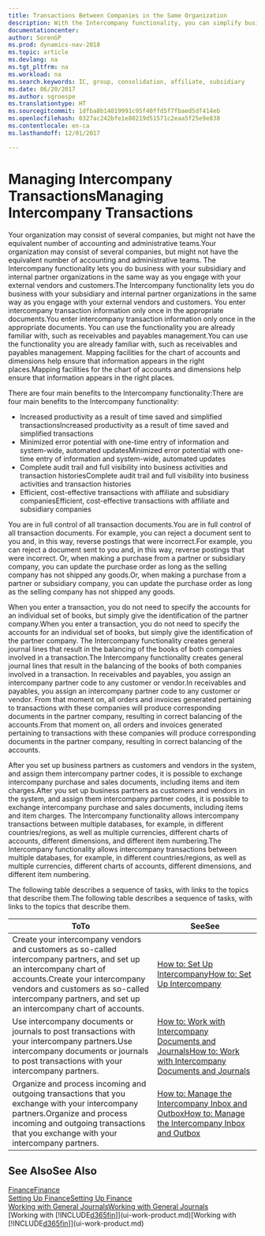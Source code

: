 ```yaml
---
title: Transactions Between Companies in the Same Organization
description: With the Intercompany functionality, you can simplify business processes and transactions between companies within the same organization.
documentationcenter: 
author: SorenGP
ms.prod: dynamics-nav-2018
ms.topic: article
ms.devlang: na
ms.tgt_pltfrm: na
ms.workload: na
ms.search.keywords: IC, group, consolidation, affiliate, subsidiary
ms.date: 06/20/2017
ms.author: sgroespe
ms.translationtype: HT
ms.sourcegitcommit: 1dfba8b14019991c95f40ffd5f7fbaed5df414eb
ms.openlocfilehash: 0327ac242bfe1e80219d51571c2eaa5f25e9e838
ms.contentlocale: en-ca
ms.lasthandoff: 12/01/2017

---
```

# <a name="managing-intercompany-transactions"></a><span data-ttu-id="be604-103">Managing Intercompany Transactions</span><span class="sxs-lookup"><span data-stu-id="be604-103">Managing Intercompany Transactions</span></span>
<span data-ttu-id="be604-104">Your organization may consist of several companies, but might not have the equivalent number of accounting and administrative teams.</span><span class="sxs-lookup"><span data-stu-id="be604-104">Your organization may consist of several companies, but might not have the equivalent number of accounting and administrative teams.</span></span> <span data-ttu-id="be604-105">The Intercompany functionality lets you do business with your subsidiary and internal partner organizations in the same way as you engage with your external vendors and customers.</span><span class="sxs-lookup"><span data-stu-id="be604-105">The Intercompany functionality lets you do business with your subsidiary and internal partner organizations in the same way as you engage with your external vendors and customers.</span></span> <span data-ttu-id="be604-106">You enter intercompany transaction information only once in the appropriate documents.</span><span class="sxs-lookup"><span data-stu-id="be604-106">You enter intercompany transaction information only once in the appropriate documents.</span></span> <span data-ttu-id="be604-107">You can use the functionality you are already familiar with, such as receivables and payables management.</span><span class="sxs-lookup"><span data-stu-id="be604-107">You can use the functionality you are already familiar with, such as receivables and payables management.</span></span> <span data-ttu-id="be604-108">Mapping facilities for the chart of accounts and dimensions help ensure that information appears in the right places.</span><span class="sxs-lookup"><span data-stu-id="be604-108">Mapping facilities for the chart of accounts and dimensions help ensure that information appears in the right places.</span></span>  

<span data-ttu-id="be604-109">There are four main benefits to the Intercompany functionality:</span><span class="sxs-lookup"><span data-stu-id="be604-109">There are four main benefits to the Intercompany functionality:</span></span>  

- <span data-ttu-id="be604-110">Increased productivity as a result of time saved and simplified transactions</span><span class="sxs-lookup"><span data-stu-id="be604-110">Increased productivity as a result of time saved and simplified transactions</span></span>  
- <span data-ttu-id="be604-111">Minimized error potential with one-time entry of information and system-wide, automated updates</span><span class="sxs-lookup"><span data-stu-id="be604-111">Minimized error potential with one-time entry of information and system-wide, automated updates</span></span>  
- <span data-ttu-id="be604-112">Complete audit trail and full visibility into business activities and transaction histories</span><span class="sxs-lookup"><span data-stu-id="be604-112">Complete audit trail and full visibility into business activities and transaction histories</span></span>  
- <span data-ttu-id="be604-113">Efficient, cost-effective transactions with affiliate and subsidiary companies</span><span class="sxs-lookup"><span data-stu-id="be604-113">Efficient, cost-effective transactions with affiliate and subsidiary companies</span></span>  

<span data-ttu-id="be604-114">You are in full control of all transaction documents.</span><span class="sxs-lookup"><span data-stu-id="be604-114">You are in full control of all transaction documents.</span></span> <span data-ttu-id="be604-115">For example, you can reject a document sent to you and, in this way, reverse postings that were incorrect.</span><span class="sxs-lookup"><span data-stu-id="be604-115">For example, you can reject a document sent to you and, in this way, reverse postings that were incorrect.</span></span> <span data-ttu-id="be604-116">Or, when making a purchase from a partner or subsidiary company, you can update the purchase order as long as the selling company has not shipped any goods.</span><span class="sxs-lookup"><span data-stu-id="be604-116">Or, when making a purchase from a partner or subsidiary company, you can update the purchase order as long as the selling company has not shipped any goods.</span></span>  

<span data-ttu-id="be604-117">When you enter a transaction, you do not need to specify the accounts for an individual set of books, but simply give the identification of the partner company.</span><span class="sxs-lookup"><span data-stu-id="be604-117">When you enter a transaction, you do not need to specify the accounts for an individual set of books, but simply give the identification of the partner company.</span></span> <span data-ttu-id="be604-118">The Intercompany functionality creates general journal lines that result in the balancing of the books of both companies involved in a transaction.</span><span class="sxs-lookup"><span data-stu-id="be604-118">The Intercompany functionality creates general journal lines that result in the balancing of the books of both companies involved in a transaction.</span></span> <span data-ttu-id="be604-119">In receivables and payables, you assign an intercompany partner code to any customer or vendor.</span><span class="sxs-lookup"><span data-stu-id="be604-119">In receivables and payables, you assign an intercompany partner code to any customer or vendor.</span></span> <span data-ttu-id="be604-120">From that moment on, all orders and invoices generated pertaining to transactions with these companies will produce corresponding documents in the partner company, resulting in correct balancing of the accounts.</span><span class="sxs-lookup"><span data-stu-id="be604-120">From that moment on, all orders and invoices generated pertaining to transactions with these companies will produce corresponding documents in the partner company, resulting in correct balancing of the accounts.</span></span>  

 <span data-ttu-id="be604-121">After you set up business partners as customers and vendors in the system, and assign them intercompany partner codes, it is possible to exchange intercompany purchase and sales documents, including items and item charges.</span><span class="sxs-lookup"><span data-stu-id="be604-121">After you set up business partners as customers and vendors in the system, and assign them intercompany partner codes, it is possible to exchange intercompany purchase and sales documents, including items and item charges.</span></span> <span data-ttu-id="be604-122">The Intercompany functionality allows intercompany transactions between multiple databases, for example, in different countries/regions, as well as multiple currencies, different charts of accounts, different dimensions, and different item numbering.</span><span class="sxs-lookup"><span data-stu-id="be604-122">The Intercompany functionality allows intercompany transactions between multiple databases, for example, in different countries/regions, as well as multiple currencies, different charts of accounts, different dimensions, and different item numbering.</span></span>  

<span data-ttu-id="be604-123">The following table describes a sequence of tasks, with links to the topics that describe them.</span><span class="sxs-lookup"><span data-stu-id="be604-123">The following table describes a sequence of tasks, with links to the topics that describe them.</span></span>

 |<span data-ttu-id="be604-124">To</span><span class="sxs-lookup"><span data-stu-id="be604-124">To</span></span> |<span data-ttu-id="be604-125">See</span><span class="sxs-lookup"><span data-stu-id="be604-125">See</span></span>|
 |---|---|
 |<span data-ttu-id="be604-126">Create your intercompany vendors and customers as so-called intercompany partners, and set up an intercompany chart of accounts.</span><span class="sxs-lookup"><span data-stu-id="be604-126">Create your intercompany vendors and customers as so-called intercompany partners, and set up an intercompany chart of accounts.</span></span>|[<span data-ttu-id="be604-127">How to: Set Up Intercompany</span><span class="sxs-lookup"><span data-stu-id="be604-127">How to: Set Up Intercompany</span></span>](intercompany-how-setup.md)|
 |<span data-ttu-id="be604-128">Use intercompany documents or journals to post transactions with your intercompany partners.</span><span class="sxs-lookup"><span data-stu-id="be604-128">Use intercompany documents or journals to post transactions with your intercompany partners.</span></span>|[<span data-ttu-id="be604-129">How to: Work with Intercompany Documents and Journals</span><span class="sxs-lookup"><span data-stu-id="be604-129">How to: Work with Intercompany Documents and Journals</span></span>](intercompany-how-work-documents-journals.md)|
 |<span data-ttu-id="be604-130">Organize and process incoming and outgoing transactions that you exchange with your intercompany partners.</span><span class="sxs-lookup"><span data-stu-id="be604-130">Organize and process incoming and outgoing transactions that you exchange with your intercompany partners.</span></span>|[<span data-ttu-id="be604-131">How to: Manage the Intercompany Inbox and Outbox</span><span class="sxs-lookup"><span data-stu-id="be604-131">How to: Manage the Intercompany Inbox and Outbox</span></span>](intercompany-how-manage-intercompany-inbox.md)|

## <a name="see-also"></a><span data-ttu-id="be604-132">See Also</span><span class="sxs-lookup"><span data-stu-id="be604-132">See Also</span></span>
[<span data-ttu-id="be604-133">Finance</span><span class="sxs-lookup"><span data-stu-id="be604-133">Finance</span></span>](finance.md)  
[<span data-ttu-id="be604-134">Setting Up Finance</span><span class="sxs-lookup"><span data-stu-id="be604-134">Setting Up Finance</span></span>](finance-setup-finance.md)  
[<span data-ttu-id="be604-135">Working with General Journals</span><span class="sxs-lookup"><span data-stu-id="be604-135">Working with General Journals</span></span>](ui-work-general-journals.md)  
<span data-ttu-id="be604-136">[Working with [!INCLUDE[d365fin](includes/d365fin_md.md)]](ui-work-product.md)</span><span class="sxs-lookup"><span data-stu-id="be604-136">[Working with [!INCLUDE[d365fin](includes/d365fin_md.md)]](ui-work-product.md)</span></span>

